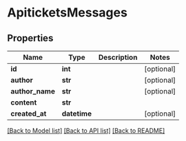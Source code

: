 # ApiticketsMessages

## Properties
Name | Type | Description | Notes
------------ | ------------- | ------------- | -------------
**id** | **int** |  | [optional] 
**author** | **str** |  | [optional] 
**author_name** | **str** |  | [optional] 
**content** | **str** |  | 
**created_at** | **datetime** |  | [optional] 

[[Back to Model list]](../README.md#documentation-for-models) [[Back to API list]](../README.md#documentation-for-api-endpoints) [[Back to README]](../README.md)

